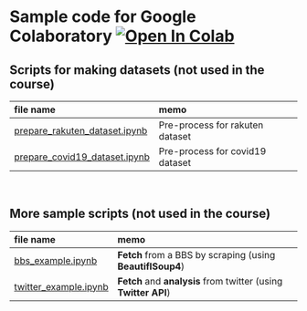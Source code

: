 # Sample code for Google Colaboratory [![Open In Colab](https://colab.research.google.com/assets/colab-badge.svg)](https://colab.research.google.com/github/peaceiris/emoji-ime-dictionary/blob/master/generate.ipynb)

## Scripts for making datasets (not used in the course)

| file name | memo |
| :--- | :--- |
|[prepare_rakuten_dataset.ipynb](https://colab.research.google.com/github/haradatm/lecture/blob/master/gssm-202107/05-colab/prepare_datasets/prepare_rakuten_dataset.ipynb) | Pre-process for rakuten dataset |
|[prepare_covid19_dataset.ipynb](https://colab.research.google.com/github/haradatm/lecture/blob/master/gssm-202107/05-colab/prepare_datasets/prepare_covid19_dataset.ipynb) | Pre-process for covid19 dataset |

<br>

## More sample scripts (not used in the course)

| file name | memo |
| :--- | :--- |
|[bbs_example.ipynb](https://colab.research.google.com/github/haradatm/lecture/blob/master/gssm-202107/05-colab/fetch_and_analysis/bbs_example.ipynb) | **Fetch** from a BBS by scraping (using **BeautiflSoup4**)|
|[twitter_example.ipynb](https://colab.research.google.com/github/haradatm/lecture/blob/master/gssm-202107/05-colab/fetch_and_analysis/twitter_example.ipynb) | **Fetch** and **analysis** from twitter (using **Twitter API**) |
